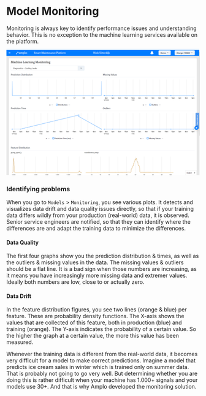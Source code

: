 # Model Monitoring

Monitoring is always key to identify performance issues and understanding behavior. This is no exception to the machine learning services available on the platform.

![](<../.gitbook/assets/image (1).png>)

### Identifying problems

When you go to `Models` > `Monitoring`, you see various plots. It detects and visualizes data drift and data quality issues directly, so that if your training data differs wildly from your production (real-world) data, it is observed. Senior service engineers are notified, so that they can identify where the differences are and adapt the training data to minimize the differences.

#### Data Quality

The first four graphs show you the prediction distribution & times, as well as the outliers & missing values in the data. The missing values & outliers should be a flat line. It is a bad sign when those numbers are increasing, as it means you have increasingly more missing data and extremer values. Ideally both numbers are low, close to or actually zero.

#### Data Drift

In the feature distribution figures, you see two lines (orange & blue) per feature. These are probability density functions. The X-axis shows the values that are collected of this feature, both in production (blue) and training (orange). The Y-axis indicates the probability of a certain value. So the higher the graph at a certain value, the more this value has been measured.

Whenever the training data is different from the real-world data, it becomes very difficult for a model to make correct predictions. Imagine a model that predicts ice cream sales in winter which is trained only on summer data. That is probably not going to go very well. But determining whether you are doing this is rather difficult when your machine has 1.000+ signals and your models use 30+. And that is why Amplo developed the monitoring solution.
